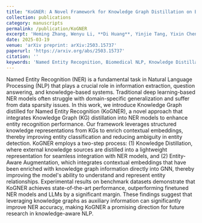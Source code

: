 ```yaml
---
title: "KoGNER: A Novel Framework for Knowledge Graph Distillation on Biomedical Named Entity Recognition"
collection: publications
category: manuscripts
permalink: /publication/KoGNER
excerpt: 'Heming Zhang, Wenyu Li, **Di Huang**, Yinjie Tang, Yixin Chen, Philip Payne, Fuhai Li'
date: 2025-03-19
venue: 'arXiv preprint: arXiv:2503.15737'
paperurl: 'https://arxiv.org/abs/2503.15737'
citation: ''
keywords: 'Named Entity Recognition, Biomedical NLP, Knowledge Distillation, Graph Neural Networks'
---
```

Named Entity Recognition (NER) is a fundamental task in Natural Language Processing (NLP) that plays a crucial role in information extraction, question answering, and knowledge-based systems. Traditional deep learning-based NER models often struggle with domain-specific generalization and suffer from data sparsity issues. In this work, we introduce Knowledge Graph distilled for Named Entity Recognition (KoGNER), a novel approach that integrates Knowledge Graph (KG) distillation into NER models to enhance entity recognition performance. Our framework leverages structured knowledge representations from KGs to enrich contextual embeddings, thereby improving entity classification and reducing ambiguity in entity detection. KoGNER employs a two-step process: (1) Knowledge Distillation, where external knowledge sources are distilled into a lightweight representation for seamless integration with NER models, and (2) Entity-Aware Augmentation, which integrates contextual embeddings that have been enriched with knowledge graph information directly into GNN, thereby improving the model's ability to understand and represent entity relationships. Experimental results on benchmark datasets demonstrate that KoGNER achieves state-of-the-art performance, outperforming finetuned NER models and LLMs by a significant margin. These findings suggest that leveraging knowledge graphs as auxiliary information can significantly improve NER accuracy, making KoGNER a promising direction for future research in knowledge-aware NLP.